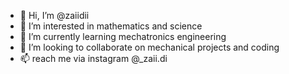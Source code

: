 - 👋 Hi, I’m @zaiidii
- 👀 I’m interested in mathematics and science
- 🌱 I’m currently learning mechatronics engineering
- 💞️ I’m looking to collaborate on mechanical projects and coding 
- 📫 reach me via instagram @_zaii.di

<!---
zaiidii/zaiidii is a ✨ special ✨ repository because its `README.md` (this file) appears on your GitHub profile.
You can click the Preview link to take a look at your changes.
--->
